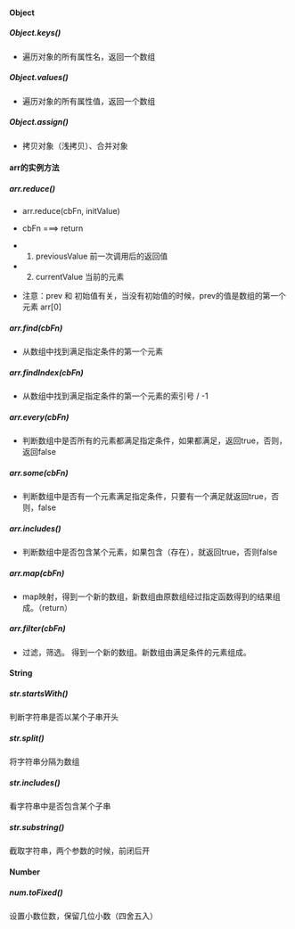 #### Object

##### Object.keys()
- 遍历对象的所有属性名，返回一个数组
##### Object.values()
- 遍历对象的所有属性值，返回一个数组
##### Object.assign()
- 拷贝对象（浅拷贝）、合并对象


#### arr的实例方法

##### arr.reduce()
- arr.reduce(cbFn, initValue)
- cbFn   ===>  return 
- 1. previousValue 前一次调用后的返回值
- 2. currentValue 当前的元素

- 注意：prev 和 初始值有关，当没有初始值的时候，prev的值是数组的第一个元素 arr[0]

##### arr.find(cbFn)
- 从数组中找到满足指定条件的第一个元素

##### arr.findIndex(cbFn)
- 从数组中找到满足指定条件的第一个元素的索引号 / -1

##### arr.every(cbFn)
- 判断数组中是否所有的元素都满足指定条件，如果都满足，返回true，否则，返回false

##### arr.some(cbFn)
- 判断数组中是否有一个元素满足指定条件，只要有一个满足就返回true，否则，false

##### arr.includes()
- 判断数组中是否包含某个元素，如果包含（存在），就返回true，否则false

##### arr.map(cbFn)
- map映射，得到一个新的数组，新数组由原数组经过指定函数得到的结果组成。（return）

##### arr.filter(cbFn)
- 过滤，筛选。 得到一个新的数组。新数组由满足条件的元素组成。


#### String

##### str.startsWith()
判断字符串是否以某个子串开头

##### str.split()
将字符串分隔为数组

##### str.includes()
看字符串中是否包含某个子串

##### str.substring()
截取字符串，两个参数的时候，前闭后开

#### Number

##### num.toFixed()
设置小数位数，保留几位小数（四舍五入）